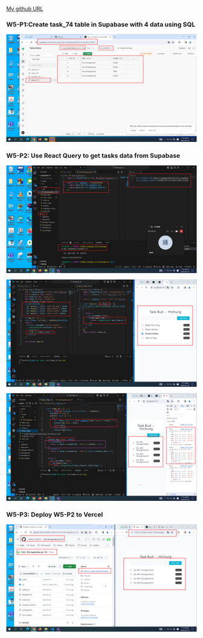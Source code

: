 [My github URL](https://github.com/CHEN211410674/1122-wp2-2N_74)

### W5-P1:Create task_74 table in Supabase with 4 data using SQL

![](w05-p1.png)

### W5-P2: Use React Query to get tasks data from Supabase

![](w05-p2-1.png)

![](w05-p2-2.png)

![](w05-p2-3.png)

### W5-P3: Deploy W5-P2 to Vercel

![](w05-p3.png)
